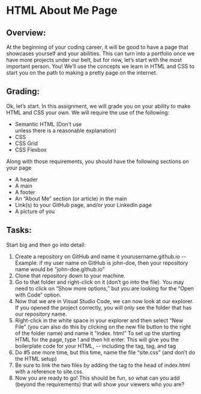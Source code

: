 # HTML About Me Page
## Overview: 
At the beginning of your coding career, it will be good to have a page that showcases yourself and your abilities. This can turn into a portfolio once we have more projects under our belt, but for now, let’s start with the most important person. You! We’ll use the concepts we learn in HTML and CSS to start you on the path to making a pretty page on the internet.

## Grading:
Ok, let’s start. In this assignment, we will grade you on your ability to make HTML and CSS your own. We will require the use of the following:
- Semantic HTML (Don’t use <div> unless there is a reasonable explanation)
- CSS
- CSS Grid
- CSS Flexbox

Along with those requirements, you should have the following sections on your page
- A header
- A main
- A footer
- An “About Me” section (or article) in the main
- Link(s) to your GitHub page, and/or your LinkedIn page
- A picture of you

## Tasks:
Start big and then go into detail:
1. Create a repository on GitHub and name it yourusername.github.io
-- Example: if my user name on GitHub is john-doe, then your repository name would be “john-doe.github.io”
2. Clone that repository down to your machine. 
3. Go to that folder and right-click on it (don’t go into the file). You may need to click on “Show more options,” but you are looking for the “Open with Code” option.
4. Now that we are in Visual Studio Code, we can now look at our explorer. If you opened the project correctly, you will only see the folder that has our repository name.
5. Right-click in the white space in your explorer and then select “New File” (you can also do this by clicking on the new file button to the right of the folder name) and name it “index. html”
To set up the starting HTML for the page, type ! and then hit enter. This will give you the boilerplate code for your HTML, -- including the <html> tag, <head> tag, and <body> tag
6. Do #5 one more time, but this time, name the file “site.css” (and don’t do the HTML setup)
7. Be sure to link the two files by adding the <link> tag to the head of index.html with a reference to site.css. 
8. Now you are ready to go! This should be fun, so what can you add (beyond the requirements) that will show your viewers who you are?
